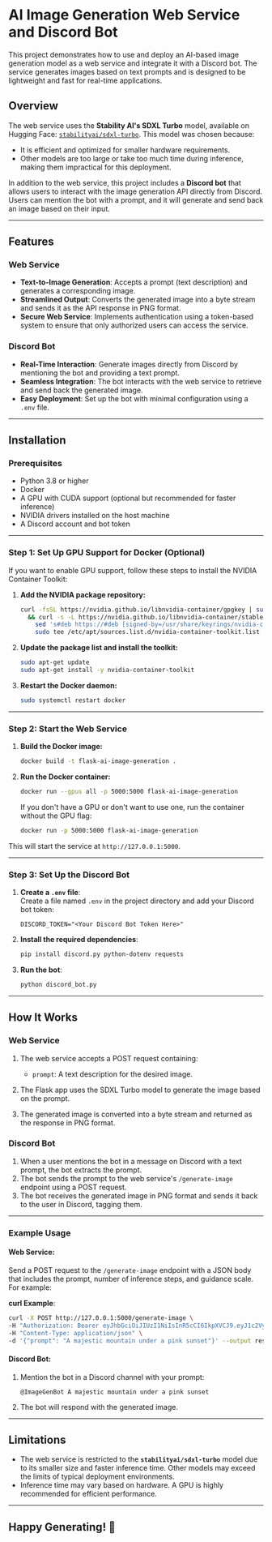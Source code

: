 # AI Image Generation Web Service and Discord Bot

This project demonstrates how to use and deploy an AI-based image generation model as a web service and integrate it with a Discord bot. The service generates images based on text prompts and is designed to be lightweight and fast for real-time applications.

## Overview

The web service uses the **Stability AI's SDXL Turbo** model, available on Hugging Face: [`stabilityai/sdxl-turbo`](https://huggingface.co/stabilityai/sdxl-turbo). This model was chosen because:

- It is efficient and optimized for smaller hardware requirements.
- Other models are too large or take too much time during inference, making them impractical for this deployment.

In addition to the web service, this project includes a **Discord bot** that allows users to interact with the image generation API directly from Discord. Users can mention the bot with a prompt, and it will generate and send back an image based on their input.

---

## Features

### Web Service
- **Text-to-Image Generation**: Accepts a prompt (text description) and generates a corresponding image.  
- **Streamlined Output**: Converts the generated image into a byte stream and sends it as the API response in PNG format.  
- **Secure Web Service**: Implements authentication using a token-based system to ensure that only authorized users can access the service.

### Discord Bot
- **Real-Time Interaction**: Generate images directly from Discord by mentioning the bot and providing a text prompt.  
- **Seamless Integration**: The bot interacts with the web service to retrieve and send back the generated image.  
- **Easy Deployment**: Set up the bot with minimal configuration using a `.env` file.

---

## Installation

### Prerequisites

- Python 3.8 or higher
- Docker
- A GPU with CUDA support (optional but recommended for faster inference)
- NVIDIA drivers installed on the host machine
- A Discord account and bot token

---

### Step 1: Set Up GPU Support for Docker (Optional)

If you want to enable GPU support, follow these steps to install the NVIDIA Container Toolkit:

1. **Add the NVIDIA package repository:**

   ```bash
   curl -fsSL https://nvidia.github.io/libnvidia-container/gpgkey | sudo gpg --dearmor -o /usr/share/keyrings/nvidia-container-toolkit-keyring.gpg \
     && curl -s -L https://nvidia.github.io/libnvidia-container/stable/deb/nvidia-container-toolkit.list | \
       sed 's#deb https://#deb [signed-by=/usr/share/keyrings/nvidia-container-toolkit-keyring.gpg] https://#g' | \
       sudo tee /etc/apt/sources.list.d/nvidia-container-toolkit.list
   ```

2. **Update the package list and install the toolkit:**

   ```bash
   sudo apt-get update
   sudo apt-get install -y nvidia-container-toolkit
   ```

3. **Restart the Docker daemon:**

   ```bash
   sudo systemctl restart docker
   ```

---

### Step 2: Start the Web Service

1. **Build the Docker image:**

   ```bash
   docker build -t flask-ai-image-generation .
   ```

2. **Run the Docker container:**

   ```bash
   docker run --gpus all -p 5000:5000 flask-ai-image-generation
   ```

   If you don't have a GPU or don't want to use one, run the container without the GPU flag:

   ```bash
   docker run -p 5000:5000 flask-ai-image-generation
   ```

This will start the service at `http://127.0.0.1:5000`.

---

### Step 3: Set Up the Discord Bot

1. **Create a `.env` file**:  
   Create a file named `.env` in the project directory and add your Discord bot token:

   ```plaintext
   DISCORD_TOKEN="<Your Discord Bot Token Here>"
   ```

2. **Install the required dependencies**:

   ```bash
   pip install discord.py python-dotenv requests
   ```

3. **Run the bot**:

   ```bash
   python discord_bot.py
   ```

---

## How It Works

### Web Service
1. The web service accepts a POST request containing:
   - `prompt`: A text description for the desired image.

2. The Flask app uses the SDXL Turbo model to generate the image based on the prompt.

3. The generated image is converted into a byte stream and returned as the response in PNG format.

### Discord Bot
1. When a user mentions the bot in a message on Discord with a text prompt, the bot extracts the prompt.
2. The bot sends the prompt to the web service's `/generate-image` endpoint using a POST request.
3. The bot receives the generated image in PNG format and sends it back to the user in Discord, tagging them.

---

### Example Usage

#### Web Service:
Send a POST request to the `/generate-image` endpoint with a JSON body that includes the prompt, number of inference steps, and guidance scale. For example:

**curl Example**:
```bash
curl -X POST http://127.0.0.1:5000/generate-image \
-H "Authorization: Bearer eyJhbGciOiJIUzI1NiIsInR5cCI6IkpXVCJ9.eyJ1c2VyIjoiZGVtbyIsImlhdCI6MTY5MzY2NjY2Nn0._sCx6DJMKvhG6Dp9tcDw2q8P7TXqEwnCX7H8CfM0OsE" \
-H "Content-Type: application/json" \
-d '{"prompt": "A majestic mountain under a pink sunset"}' --output result.png
```

#### Discord Bot:
1. Mention the bot in a Discord channel with your prompt:
   ```
   @ImageGenBot A majestic mountain under a pink sunset
   ```
2. The bot will respond with the generated image.

---

## Limitations

- The web service is restricted to the **`stabilityai/sdxl-turbo`** model due to its smaller size and faster inference time. Other models may exceed the limits of typical deployment environments.
- Inference time may vary based on hardware. A GPU is highly recommended for efficient performance.

---

## Happy Generating! 🚀